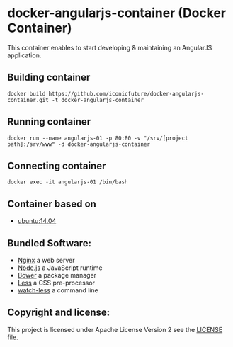 # docker-angularjs-container (Docker Container)

This container enables to start developing & maintaining an AngularJS application.

## Building container
```
docker build https://github.com/iconicfuture/docker-angularjs-container.git -t docker-angularjs-container
```

## Running container
```
docker run --name angularjs-01 -p 80:80 -v "/srv/[project path]:/srv/www" -d docker-angularjs-container
```

## Connecting container
```
docker exec -it angularjs-01 /bin/bash
```

## Container based on
* [ubuntu:14.04](https://hub.docker.com/_/ubuntu/)

## Bundled Software:
* [Nginx](https://www.nginx.com/) a web server
* [Node.js](https://nodejs.org/en/) a JavaScript runtime
* [Bower](http://bower.io/) a package manager
* [Less](http://lesscss.org/) a CSS pre-processor
* [watch-less](https://www.npmjs.com/package/watch-less) a command line

## Copyright and license:
This project is licensed under Apache License Version 2 see 
the [LICENSE](https://github.com/mlatzko/docker-angularjs-container/blob/master/LICENSE) file.